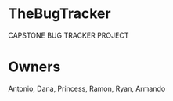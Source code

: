 # TheBugTracker
CAPSTONE BUG TRACKER PROJECT


# Owners
Antonio, Dana, Princess, Ramon, Ryan, Armando
